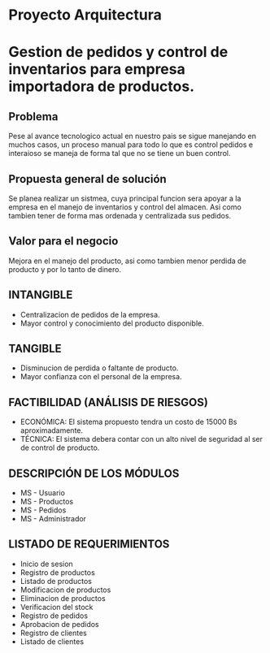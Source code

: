 # Proyecto Arquitectura
# Gestion de pedidos y control de inventarios para empresa importadora de productos.
## Problema
Pese al avance tecnologico actual en nuestro pais se sigue manejando en muchos casos, un proceso manual para todo lo que es control pedidos e interaioso se maneja de forma tal que no se tiene un buen control.
## Propuesta general de solución
Se planea realizar un sistmea, cuya principal funcion sera apoyar a la empresa en el manejo de inventarios y control del almacen. Asi como tambien tener de forma mas ordenada y centralizada sus pedidos.
## Valor para el negocio
Mejora en el manejo del producto, asi como tambien menor perdida de producto y por lo tanto de dinero.
## INTANGIBLE
- Centralizacion de pedidos de la empresa.
- Mayor control y conocimiento del producto disponible.
## TANGIBLE
- Disminucion de perdida o faltante de producto.
- Mayor confianza con el personal de la empresa.
## FACTIBILIDAD (ANÁLISIS DE RIESGOS)
- ECONÓMICA: El sistema propuesto tendra un costo de 15000 Bs aproximadamente.
- TÉCNICA: El sistema debera contar con un alto nivel de seguridad al ser de control de producto.
## DESCRIPCIÓN DE LOS MÓDULOS
- MS - Usuario
- MS - Productos
- MS - Pedidos
- MS - Administrador
## LISTADO DE REQUERIMIENTOS
- Inicio de sesion
- Registro de productos
- Listado de productos
- Modificacion de productos
- Eliminacion de productos
- Verificacion del stock
- Registro de pedidos
- Aprobacion de pedidos
- Registro de clientes
- Listado de clientes
